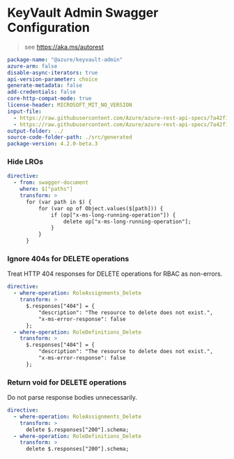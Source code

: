 # KeyVault Admin Swagger Configuration

> see https://aka.ms/autorest

```yaml
package-name: "@azure/keyvault-admin"
azure-arm: false
disable-async-iterators: true
api-version-parameter: choice
generate-metadata: false
add-credentials: false
core-http-compat-mode: true
license-header: MICROSOFT_MIT_NO_VERSION
input-file:
  - https://raw.githubusercontent.com/Azure/azure-rest-api-specs/7a42f16c75e5005c59b75fe7f0888c1103294d43/specification/keyvault/data-plane/Microsoft.KeyVault/preview/7.3-preview/rbac.json
  - https://raw.githubusercontent.com/Azure/azure-rest-api-specs/7a42f16c75e5005c59b75fe7f0888c1103294d43/specification/keyvault/data-plane/Microsoft.KeyVault/preview/7.3-preview/backuprestore.json
output-folder: ../
source-code-folder-path: ./src/generated
package-version: 4.2.0-beta.3
```

### Hide LROs

```yaml
directive:
  - from: swagger-document
    where: $["paths"]
    transform: >
      for (var path in $) {
          for (var op of Object.values($[path])) {
              if (op["x-ms-long-running-operation"]) {
                  delete op["x-ms-long-running-operation"];
              }
          }
      }
```

### Ignore 404s for DELETE operations

Treat HTTP 404 responses for DELETE operations for RBAC as non-errors.

```yaml
directive:
  - where-operation: RoleAssignments_Delete
    transform: >
      $.responses["404"] = {
          "description": "The resource to delete does not exist.",
          "x-ms-error-response": false
      };
  - where-operation: RoleDefinitions_Delete
    transform: >
      $.responses["404"] = {
          "description": "The resource to delete does not exist.",
          "x-ms-error-response": false
      };
```

### Return void for DELETE operations

Do not parse response bodies unnecessarily.

```yaml
directive:
  - where-operation: RoleAssignments_Delete
    transform: >
      delete $.responses["200"].schema;
  - where-operation: RoleDefinitions_Delete
    transform: >
      delete $.responses["200"].schema;
```
